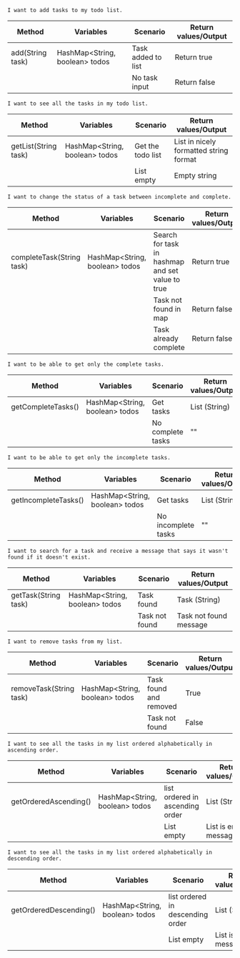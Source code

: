 ```
I want to add tasks to my todo list.
```

| Method           | Variables                | Scenario           | Return values/Output |
|------------------|--------------------------|--------------------|----------------------|
| add(String task) | HashMap<String, boolean> todos | Task added to list | Return true          |
|                  |                          | No task input      | Return false         |

```
I want to see all the tasks in my todo list.
```
| Method               | Variables                      | Scenario          | Return values/Output                   |
|----------------------|--------------------------------|-------------------|----------------------------------------|
| getList(String task) | HashMap<String, boolean> todos | Get the todo list | List in nicely formatted string format |
|                      |                                | List empty        | Empty string                           |
```
I want to change the status of a task between incomplete and complete.
```
| Method                    | Variables                      | Scenario                                         | Return values/Output |
|---------------------------|--------------------------------|--------------------------------------------------|----------------------|
| completeTask(String task) | HashMap<String, boolean> todos | Search for task in hashmap and set value to true | Return true          |
|                           |                                | Task not found in map                            | Return false         |
|                           |                                | Task already complete                            | Return false         |
```
I want to be able to get only the complete tasks.
```
| Method             | Variables                      | Scenario          | Return values/Output |
|--------------------|--------------------------------|-------------------|----------------------|
| getCompleteTasks() | HashMap<String, boolean> todos | Get tasks         | List (String)        |
|                    |                                | No complete tasks | ""                   |
```
I want to be able to get only the incomplete tasks.
```
| Method               | Variables                      | Scenario            | Return values/Output |
|----------------------|--------------------------------|---------------------|----------------------|
| getIncompleteTasks() | HashMap<String, boolean> todos | Get tasks           | List (String)        |
|                      |                                | No incomplete tasks | ""                   |
```
I want to search for a task and receive a message that says it wasn't found if it doesn't exist.
```
| Method               | Variables                      | Scenario       | Return values/Output   |
|----------------------|--------------------------------|----------------|------------------------|
| getTask(String task) | HashMap<String, boolean> todos | Task found     | Task (String)          |
|                      |                                | Task not found | Task not found message |
```
I want to remove tasks from my list.
```
| Method                  | Variables                      | Scenario               | Return values/Output |
|-------------------------|--------------------------------|------------------------|----------------------|
| removeTask(String task) | HashMap<String, boolean> todos | Task found and removed | True                 |
|                         |                                | Task not found         | False                |
```
I want to see all the tasks in my list ordered alphabetically in ascending order.
```
| Method                | Variables                      | Scenario                        | Return values/Output  |
|-----------------------|--------------------------------|---------------------------------|-----------------------|
| getOrderedAscending() | HashMap<String, boolean> todos | list ordered in ascending order | List (String)         |
|                       |                                | List empty                      | List is empty message |
```
I want to see all the tasks in my list ordered alphabetically in descending order.
```
| Method                 | Variables                      | Scenario                         | Return values/Output  |
|------------------------|--------------------------------|----------------------------------|-----------------------|
| getOrderedDescending() | HashMap<String, boolean> todos | list ordered in descending order | List (String)         |
|                        |                                | List empty                       | List is empty message |